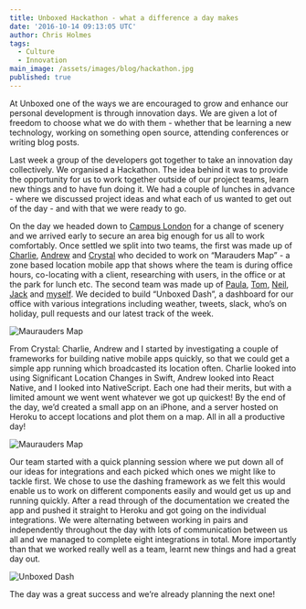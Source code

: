 ```yaml
---
title: Unboxed Hackathon - what a difference a day makes
date: '2016-10-14 09:13:05 UTC'
author: Chris Holmes
tags:
  - Culture
  - Innovation
main_image: /assets/images/blog/hackathon.jpg
published: true
---
```


At Unboxed one of the ways we are encouraged to grow and enhance our personal development is through innovation days. We are given a lot of freedom to choose what we do with them - whether that be learning a new technology, working on something open source, attending conferences or writing blog posts.

Last week a group of the developers got together to take an innovation day collectively. We organised a Hackathon. The idea behind it was to provide the opportunity for us to work together outside of our project teams, learn new things and to have fun doing it. We had a couple of lunches in advance - where we discussed project ideas and what each of us wanted to get out of the day - and with that we were ready to go.

On the day we headed down to [Campus London](https://www.campus.co/london/en) for a change of scenery and we arrived early to secure an area big enough for us all to work comfortably. Once settled we split into two teams, the first was made up of [Charlie](/people#charlie-egan), [Andrew](/people#andrew-white) and [Crystal](/people#chris-carter) who decided to work on “Marauders Map” - a zone based location mobile app that shows where the team is during office hours, co-locating with a client, researching with users, in the office or at the park for lunch etc. The second team was made up of [Paula](/people#paula-stepinska), [Tom](/people#tom-sabin), [Neil](/people#neil-van-beinum), [Jack](/people#jack-bracewell) and [myself](/people#chris-holmes). We decided to build “Unboxed Dash”, a dashboard for our office with various integrations including weather, tweets, slack, who’s on holiday, pull requests and our latest track of the week.

![Maurauders Map](/assets/images/blog/hackathon.jpg)

From Crystal: Charlie, Andrew and I started by investigating a couple of frameworks for building native mobile apps quickly, so that we could get a simple app running which broadcasted its location often. Charlie looked into using Significant Location Changes in Swift, Andrew looked into React Native, and I looked into NativeScript. Each one had their merits, but with a limited amount we went went whatever we got up quickest! By the end of the day, we’d created a small app on an iPhone, and a server hosted on Heroku to accept locations and plot them on a map. All in all a productive day!

![Maurauders Map](/assets/images/blog/maurauders-map.png)

Our team started with a quick planning session where we put down all of our ideas for integrations and each picked which ones we might like to tackle first. We chose to use the dashing framework as we felt this would enable us to work on different components easily and would get us up and running quickly. After a read through of the documentation we created the app and pushed it straight to Heroku and got going on the individual integrations. We were alternating  between working in pairs and independently throughout the day with lots of communication between us all and we managed to complete eight integrations in total. More importantly than that we worked really well as a team, learnt new things and had a great day out.

![Unboxed Dash](/assets/images/blog/unboxed-dash.png)

The day was a great success and we’re already planning the next one!
